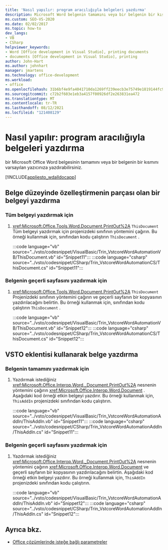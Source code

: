 ```yaml
---
title: 'Nasıl yapılır: program aracılığıyla belgeleri yazdırma'
description: Microsoft Word belgenin tamamını veya bir belgenin bir kısmını varsayılan yazıcınıza nasıl yazdırabileceğinizi öğrenin.
ms.custom: SEO-VS-2020
ms.date: 02/02/2017
ms.topic: how-to
dev_langs:
- VB
- CSharp
helpviewer_keywords:
- Word [Office development in Visual Studio], printing documents
- documents [Office development in Visual Studio], printing
author: John-Hart
ms.author: johnhart
manager: jmartens
ms.technology: office-development
ms.workload:
- office
ms.openlocfilehash: 31b6bf4e9fa4041710da1269ff239eecb3e75749e1819144fc99fed5f198efb5
ms.sourcegitcommit: c72b2f603e1eb3a4157f00926df2e263831ea472
ms.translationtype: MT
ms.contentlocale: tr-TR
ms.lasthandoff: 08/12/2021
ms.locfileid: "121408129"
---
```

# <a name="how-to-programmatically-print-documents"></a>Nasıl yapılır: program aracılığıyla belgeleri yazdırma
  bir Microsoft Office Word belgesinin tamamını veya bir belgenin bir kısmını varsayılan yazıcınıza yazdırabilirsiniz.

 [!INCLUDE[appliesto_wdalldocapp](../vsto/includes/appliesto-wdalldocapp-md.md)]

## <a name="print-a-document-that-is-part-of-a-document-level-customization"></a>Belge düzeyinde özelleştirmenin parçası olan bir belgeyi yazdırma

### <a name="to-print-the-entire-document"></a>Tüm belgeyi yazdırmak için

1. <xref:Microsoft.Office.Tools.Word.Document.PrintOut%2A> `ThisDocument` Tüm belgeyi yazdırmak için projenizdeki sınıfının yöntemini çağırın. Bu örneği kullanmak için, sınıfından kodu çalıştırın `ThisDocument` .

     :::code language="vb" source="../vsto/codesnippet/VisualBasic/Trin_VstcoreWordAutomationVB/ThisDocument.vb" id="Snippet11":::
     :::code language="csharp" source="../vsto/codesnippet/CSharp/Trin_VstcoreWordAutomationCS/ThisDocument.cs" id="Snippet11":::

### <a name="to-print-the-current-page-of-the-document"></a>Belgenin geçerli sayfasını yazdırmak için

1. <xref:Microsoft.Office.Tools.Word.Document.PrintOut%2A> `ThisDocument` Projenizdeki sınıfının yöntemini çağırın ve geçerli sayfanın bir kopyasının yazdırılacağını belirtin. Bu örneği kullanmak için, sınıfından kodu çalıştırın `ThisDocument` .

     :::code language="vb" source="../vsto/codesnippet/VisualBasic/Trin_VstcoreWordAutomationVB/ThisDocument.vb" id="Snippet12":::
     :::code language="csharp" source="../vsto/codesnippet/CSharp/Trin_VstcoreWordAutomationCS/ThisDocument.cs" id="Snippet12":::

## <a name="print-a-document-by-using-a-vsto-add-in"></a>VSTO eklentisi kullanarak belge yazdırma

### <a name="to-print-an-entire-document"></a>Belgenin tamamını yazdırmak için

1. Yazdırmak istediğiniz <xref:Microsoft.Office.Interop.Word._Document.PrintOut%2A> nesnenin yöntemini çağırın <xref:Microsoft.Office.Interop.Word.Document> . Aşağıdaki kod örneği etkin belgeyi yazdırır. Bu örneği kullanmak için, `ThisAddIn` projenizdeki sınıfından kodu çalıştırın.

     :::code language="vb" source="../vsto/codesnippet/VisualBasic/Trin_VstcoreWordAutomationAddIn/ThisAddIn.vb" id="Snippet11":::
     :::code language="csharp" source="../vsto/codesnippet/CSharp/Trin_VstcoreWordAutomationAddIn/ThisAddIn.cs" id="Snippet11":::

### <a name="to-print-the-current-page-of-a-document"></a>Belgenin geçerli sayfasını yazdırmak için

1. Yazdırmak istediğiniz <xref:Microsoft.Office.Interop.Word._Document.PrintOut%2A> nesnenin yöntemini çağırın <xref:Microsoft.Office.Interop.Word.Document> ve geçerli sayfanın bir kopyasının yazdırılacağını belirtin. Aşağıdaki kod örneği etkin belgeyi yazdırır. Bu örneği kullanmak için, `ThisAddIn` projenizdeki sınıfından kodu çalıştırın.

     :::code language="vb" source="../vsto/codesnippet/VisualBasic/Trin_VstcoreWordAutomationAddIn/ThisAddIn.vb" id="Snippet12":::
     :::code language="csharp" source="../vsto/codesnippet/CSharp/Trin_VstcoreWordAutomationAddIn/ThisAddIn.cs" id="Snippet12":::

## <a name="see-also"></a>Ayrıca bkz.
- [Office çözümlerinde isteğe bağlı parametreler](../vsto/optional-parameters-in-office-solutions.md)
